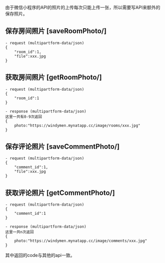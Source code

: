 由于微信小程序的API的照片的上传每次只能上传一张，所以需要写API来额外的保存照片。  
## 保存房间照片 [saveRoomPhoto/]  

```
- request (multipartform-data/json)
{
	"room_id":1,
	"file":xxx.jpg
}
```

## 获取房间照片 [getRoomPhoto/]

```
- request (multipartform-data/json)
{
	"room_id":1
}

- response (multipartform-data/json)
这里一共有0-9次返回
{
	photo:"https://windymen.mynatapp.cc/image/rooms/xxx.jpg"
}
```

## 保存评论照片 [saveCommentPhoto/]

```
- request (multipartform-data/json)
{
	"comment_id":1,
	"file":xxx.jpg
}
```
## 获取评论照片 [getCommentPhoto/]

```
- request (multipartform-data/json)
{
	"comment_id":1
}

- response (multipartform-data/json)
这里一共n次返回
{
	photo:"https://windymen.mynatapp.cc/image/comments/xxx.jpg"
}
```

其中返回的code与其他的api一致。
